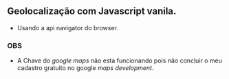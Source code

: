 ## Geolocalização com Javascript vanila.

- Usando a api navigator do browser.

### OBS

- A Chave do *google maps* não esta funcionando pois não concluir o meu cadastro gratuito no google *maps development*.